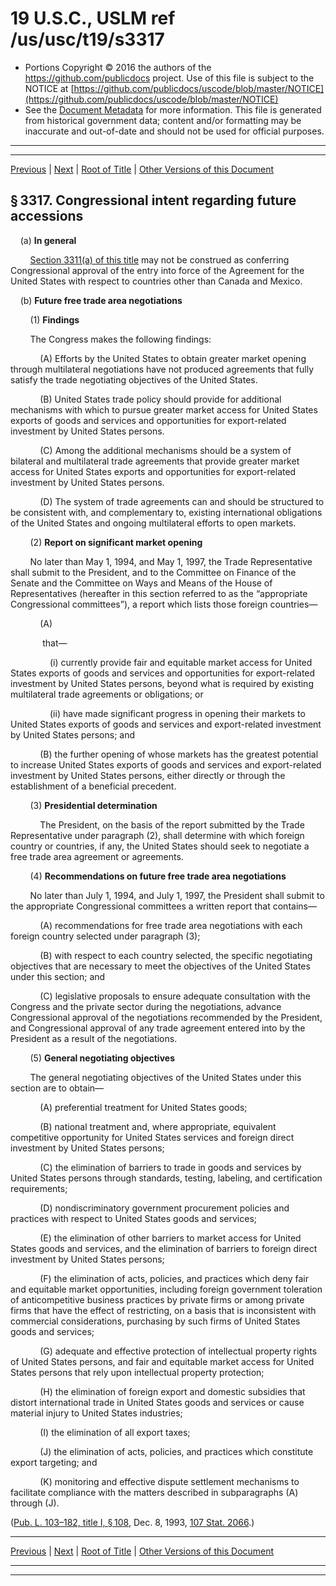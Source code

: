 ---
---

# 19 U.S.C., USLM ref /us/usc/t19/s3317

* Portions Copyright © 2016 the authors of the https://github.com/publicdocs project.
  Use of this file is subject to the NOTICE at [https://github.com/publicdocs/uscode/blob/master/NOTICE](https://github.com/publicdocs/uscode/blob/master/NOTICE)
* See the [Document Metadata](././../../../../..//README.md) for more information.
  This file is generated from historical government data; content and/or formatting may be inaccurate and out-of-date and should not be used for official purposes.

----------
----------

[Previous](./../../../../..//us/usc/t19/ch21/schI/m__us_usc_t19_s3316.md) | [Next](./../../../../..//us/usc/t19/ch21/schII/m__us_usc_t19_ch21_schII.md) | [Root of Title](./../../../../../) | [Other Versions of this Document](https://publicdocs.github.io/go/links?ns=uslm&ref=%2Fus%2Fusc%2Ft19%2Fs3317)

## § 3317. Congressional intent regarding future accessions

    (a) __In general__ 

        [Section 3311(a) of this title][/us/usc/t19/s3311/a] may not be construed as conferring Congressional approval of the entry into force of the Agreement for the United States with respect to countries other than Canada and Mexico.

    (b) __Future free trade area negotiations__ 

        (1) __Findings__ 

        The Congress makes the following findings:

            (A) Efforts by the United States to obtain greater market opening through multilateral negotiations have not produced agreements that fully satisfy the trade negotiating objectives of the United States.

            (B) United States trade policy should provide for additional mechanisms with which to pursue greater market access for United States exports of goods and services and opportunities for export-related investment by United States persons.

            (C) Among the additional mechanisms should be a system of bilateral and multilateral trade agreements that provide greater market access for United States exports and opportunities for export-related investment by United States persons.

            (D) The system of trade agreements can and should be structured to be consistent with, and complementary to, existing international obligations of the United States and ongoing multilateral efforts to open markets.

        (2) __Report on significant market opening__ 

        No later than May 1, 1994, and May 1, 1997, the Trade Representative shall submit to the President, and to the Committee on Finance of the Senate and the Committee on Ways and Means of the House of Representatives (hereafter in this section referred to as the “appropriate Congressional committees”), a report which lists those foreign countries—

            (A)

             that—

                (i) currently provide fair and equitable market access for United States exports of goods and services and opportunities for export-related investment by United States persons, beyond what is required by existing multilateral trade agreements or obligations; or

                (ii) have made significant progress in opening their markets to United States exports of goods and services and export-related investment by United States persons; and

            (B) the further opening of whose markets has the greatest potential to increase United States exports of goods and services and export-related investment by United States persons, either directly or through the establishment of a beneficial precedent.

        (3) __Presidential determination__ 

            The President, on the basis of the report submitted by the Trade Representative under paragraph (2), shall determine with which foreign country or countries, if any, the United States should seek to negotiate a free trade area agreement or agreements.

        (4) __Recommendations on future free trade area negotiations__ 

        No later than July 1, 1994, and July 1, 1997, the President shall submit to the appropriate Congressional committees a written report that contains—

            (A) recommendations for free trade area negotiations with each foreign country selected under paragraph (3);

            (B) with respect to each country selected, the specific negotiating objectives that are necessary to meet the objectives of the United States under this section; and

            (C) legislative proposals to ensure adequate consultation with the Congress and the private sector during the negotiations, advance Congressional approval of the negotiations recommended by the President, and Congressional approval of any trade agreement entered into by the President as a result of the negotiations.

        (5) __General negotiating objectives__ 

        The general negotiating objectives of the United States under this section are to obtain—

            (A) preferential treatment for United States goods;

            (B) national treatment and, where appropriate, equivalent competitive opportunity for United States services and foreign direct investment by United States persons;

            (C) the elimination of barriers to trade in goods and services by United States persons through standards, testing, labeling, and certification requirements;

            (D) nondiscriminatory government procurement policies and practices with respect to United States goods and services;

            (E) the elimination of other barriers to market access for United States goods and services, and the elimination of barriers to foreign direct investment by United States persons;

            (F) the elimination of acts, policies, and practices which deny fair and equitable market opportunities, including foreign government toleration of anticompetitive business practices by private firms or among private firms that have the effect of restricting, on a basis that is inconsistent with commercial considerations, purchasing by such firms of United States goods and services;

            (G) adequate and effective protection of intellectual property rights of United States persons, and fair and equitable market access for United States persons that rely upon intellectual property protection;

            (H) the elimination of foreign export and domestic subsidies that distort international trade in United States goods and services or cause material injury to United States industries;

            (I) the elimination of all export taxes;

            (J) the elimination of acts, policies, and practices which constitute export targeting; and

            (K) monitoring and effective dispute settlement mechanisms to facilitate compliance with the matters described in subparagraphs (A) through (J).

([Pub. L. 103–182, title I, § 108][/us/pl/103/182/s108], Dec. 8, 1993, [107 Stat. 2066][/us/stat/107/2066].)

----------

[Previous](./../../../../..//us/usc/t19/ch21/schI/m__us_usc_t19_s3316.md) | [Next](./../../../../..//us/usc/t19/ch21/schII/m__us_usc_t19_ch21_schII.md) | [Root of Title](./../../../../../) | [Other Versions of this Document](https://publicdocs.github.io/go/links?ns=uslm&ref=%2Fus%2Fusc%2Ft19%2Fs3317)

----------
----------

[/us/usc/t19/s3311/a]: https://publicdocs.github.io/go/links?ns=uslm&ref=%2Fus%2Fusc%2Ft19%2Fs3311%2Fa
[/us/pl/103/182/s108]: https://publicdocs.github.io/go/links?ns=uslm&ref=%2Fus%2Fpl%2F103%2F182%2Fs108
[/us/stat/107/2066]: https://publicdocs.github.io/go/links?ns=uslm&ref=%2Fus%2Fstat%2F107%2F2066


